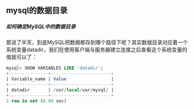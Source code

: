 <h2>mysql的数据目录</h2>

<h5>如何确定MySQL中的数据目录</h5>
那说了半天，到底MySQL把数据都存到哪个路径下呢？其实数据目录对应着一个系统变量datadir，我们在使用客户端与服务器建立连接之后查看这个系统变量的值就可以了：

```sql
mysql> SHOW VARIABLES LIKE 'datadir';
+---------------+-----------------------+
| Variable_name | Value                 |
+---------------+-----------------------+
| datadir       | /usr/local/var/mysql/ |
+---------------+-----------------------+
1 row in set (0.00 sec)
```

